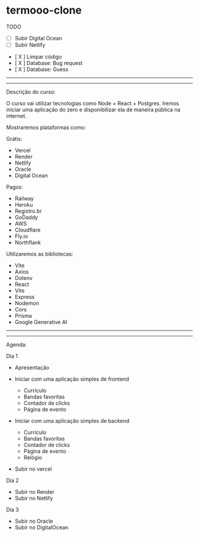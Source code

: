 # termooo-clone

TODO

- [ ] Subir Digital Ocean
- [ ] Subir Netlify

- [ X ] Limpar código
- [ X ] Database: Bug request
- [ X ] Database: Guess

---

---

Descrição do curso:

O curso vai utilizar tecnologias como Node + React + Postgres.
Iremos iniciar uma aplicação do zero e disponibilizar ela de maneira pública na internet.

Mostraremos plataformas como:

Grátis:

- Vercel
- Render
- Netlify
- Oracle
- Digital Ocean

Pagos:

- Railway
- Heroku
- Registro.br
- GoDaddy
- AWS
- Cloudflare
- Fly.io
- Northflank

Utilizaremos as bibliotecas:

- Vite
- Axios
- Dotenv
- React
- Vite
- Express
- Nodemon
- Cors
- Prisma
- Google Generative AI

---

---

Agenda:

Dia 1

- Apresentação
- Iniciar com uma aplicação simples de frontend
  - Currículo
  - Bandas favoritas
  - Contador de clicks
  - Página de evento
- Iniciar com uma aplicação simples de backend

  - Currículo
  - Bandas favoritas
  - Contador de clicks
  - Página de evento
  - Relógio

- Subir no vercel

Dia 2

- Subir no Render
- Subir no Netlify

Dia 3

- Subir no Oracle
- Subir no DigitalOcean
